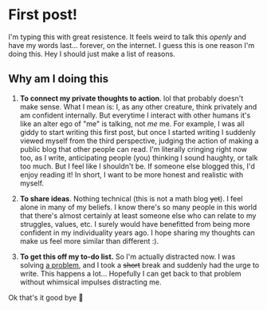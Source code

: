# First post!

I'm typing this with great resistence. It feels weird to talk this *openly* and have my words last... forever, on the internet. I guess this is one reason I'm doing this. Hey I should just make a list of reasons. 

## Why am I doing this

1. **To connect my private thoughts to action**. lol that probably doesn't make sense. What I mean is: I, as any other creature, think privately and am confident internally. But everytime I interact with other humans it's like an alter ego of "me" is talking, not *me* me. For example, I was all giddy to start writing this first post, but once I started writing I suddenly viewed myself from the third perspective, judging the action of making a public blog that other people can read. I'm literally cringing right now too, as I write, anticipating people (you) thinking I sound haughty, or talk too much. But I feel like I shouldn't be. If someone else blogged this, I'd enjoy reading it! In short, I want to be more honest and realistic with myself.

2. **To share ideas**. Nothing technical (this is not a math blog ~~yet~~). I feel alone in many of my beliefs. I know there's so many people in this world that there's almost certainly at least someone else who can relate to my struggles, values, etc. I surely would have benefitted from being more confident in my individuality years ago. I hope sharing my thoughts can make us feel more similar than different :).

3. **To get this off my to-do list.** So I'm actually distracted now. I was solving [a problem](http://usaco.org/index.php?page=viewproblem2&cpid=1069), and I took a ~~short~~ break and suddenly had the urge to write. This happens a lot... Hopefully I can get back to that problem without whimsical impulses distracting me.

Ok that's it good bye 💙
